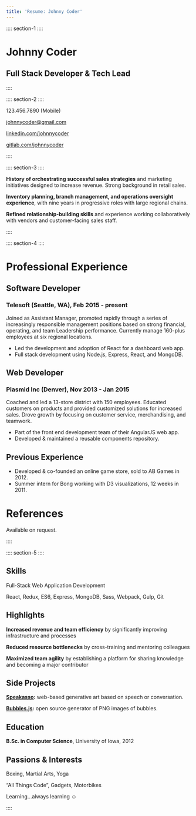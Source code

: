 ```yaml
---
title: 'Resume: Johnny Coder'
---
```


:::: section-1 ::::

# Johnny Coder
## Full Stack Developer & Tech Lead

::::

:::: section-2 ::::

123.456.7890 (Mobile)

[johnnycoder@gmail.com](mailto:johnnycoder@gmail.com)

[linkedin.com/johnnycoder](https://linkedin.com/johnnycoder)

[gitlab.com/johnnycoder](https://gitlab.com/johnnycoder)

::::

:::: section-3 ::::

**History of orchestrating successful sales strategies** 
and marketing initiatives designed to increase revenue. 
Strong background in retail sales.


**Inventory planning, branch management, and operations oversight experience**, 
with nine years in progressive roles with large regional chains.

**Refined relationship-building skills** and experience 
working collaboratively with vendors and customer-facing sales staff.

::::

:::: section-4 ::::

# Professional Experience

## Software Developer
### Telesoft (Seattle, WA), Feb 2015 - present

Joined as Assistant Manager, promoted rapidly through a series of increasingly 
responsible management positions based on strong financial, operating, and 
team Leadership performance. Currently manage 160-plus employees at six 
regional locations.

* Led the development and adoption of React for a dashboard web app.
* Full stack development using Node.js, Express, React, and MongoDB.

## Web Developer
### Plasmid Inc (Denver), Nov 2013 - Jan 2015

Coached and led a 13-store district with 150 employees. Educated customers on 
products and provided customized solutions for increased sales. Drove growth by 
focusing on customer service, merchandising, and teamwork.

* Part of the front end development team of their AngularJS web app.
* Developed & maintained a reusable components repository.

## Previous Experience

* Developed & co-founded an online game store, sold to AB Games in 2012.
* Summer intern for Bong working with D3 visualizations, 12 weeks in 2011.

# References

Available on request.

::::

:::: section-5 ::::

## Skills

Full-Stack Web Application Development

React, Redux, ES6, Express, MongoDB, Sass, Webpack, Gulp, Git

## Highlights

**Increased revenue and team efficiency** by significantly improving 
infrastructure and processes

**Reduced resource bottlenecks** by cross-training and mentoring colleagues

**Maximized team agility** by establishing a platform for sharing knowledge 
and becoming a major contributor

## Side Projects

**[Speakasso](https://speakasso.io):** web-based generative art based on speech 
or conversation.

**[Bubbles.js](https://bubblesjs.com):** open source generator of PNG images 
of bubbles.

## Education

**B.Sc. in Computer Science**, University of Iowa, 2012

## Passions & Interests

Boxing, Martial Arts, Yoga

“All Things Code”, Gadgets, Motorbikes

Learning...always learning ☺

::::